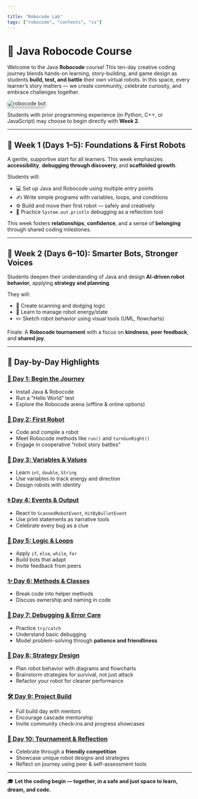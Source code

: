 ```yaml
---

title: "Robocode Lab"
tags: ["robocode", "contents", "cs"]
---
```


# 🤖 Java Robocode Course

Welcome to the Java **Robocode** course! This ten-day creative coding journey blends hands-on learning, story-building, and game design as students **build, test, and battle** their own virtual robots. In this space, every learner’s story matters — we create community, celebrate curiosity, and embrace challenges together.

<img src="/images/low/robocode/robocode_intro.webp" alt="robocode bot" style="border-radius: 12px; box-shadow: 0 4px 8px rgba(0, 0, 0, 0.3);">

Students with prior programming experience (in Python, C++, or JavaScript) may choose to begin directly with **Week 2**.

---

## 🌱 Week 1 (Days 1–5): Foundations & First Robots

A gentle, supportive start for all learners. This week emphasizes **accessibility**, **debugging through discovery**, and **scaffolded growth**.

Students will:

* 💻 Set up Java and Robocode using multiple entry points 
* ✍️ Write simple programs with variables, loops, and conditions
* ⚙️ Build and move their first robot — safely and creatively
* 📃 Practice `System.out.println` debugging as a reflection tool

This week fosters **relationships**, **confidence**, and a sense of **belonging** through shared coding milestones.

---

## 🤝 Week 2 (Days 6–10): Smarter Bots, Stronger Voices

Students deepen their understanding of Java and design **AI-driven robot behavior**, applying **strategy and planning**.

They will:

* 🎯 Create scanning and dodging logic
* 🧠 Learn to manage robot energy/state
* ✏️ Sketch robot behavior using visual tools (UML, flowcharts)

Finale: A **Robocode tournament** with a focus on **kindness**, **peer feedback**, and **shared joy**.

---

## 📆 Day-by-Day Highlights

### [🧭 Day 1: Begin the Journey](/robocode/Day-1/00_java_intro)

* Install Java & Robocode  
* Run a “Hello World” test  
* Explore the Robocode arena (offline & online options)

### [🤖 Day 2: First Robot](/robocode/Day-2/00_robocode_intro)

* Code and compile a robot  
* Meet Robocode methods like `run()` and `turnGunRight()`  
* Engage in cooperative “robot story battles”

### [🌿 Day 3: Variables & Values](/robocode/Day-3/00_variables_and_datatypes)

* Learn `int`, `double`, `String`  
* Use variables to track energy and direction  
* Design robots with identity

### [🌀 Day 4: Events & Output](/robocode/Day-4/00_system_out_debugging)

* React to `ScannedRobotEvent`, `HitByBulletEvent`  
* Use print statements as narrative tools  
* Celebrate every bug as a clue

### [🔁 Day 5: Logic & Loops](/robocode/Day-5/00_boolean_basics)

* Apply `if`, `else`, `while`, `for`  
* Build bots that adapt  
* Invite feedback from peers

### [✨ Day 6: Methods & Classes](/robocode/Day-6/00_methods_and_classes)

* Break code into helper methods  
* Discuss ownership and naming in code

### [🧯 Day 7: Debugging & Error Care](/robocode/Day-7/00_try_catch)

* Practice `try/catch`  
* Understand basic debugging  
* Model problem-solving through **patience and friendliness**

### [📐 Day 8: Strategy Design](/robocode/Day-8/00_hit_reaction_plan)

* Plan robot behavior with diagrams and flowcharts  
* Brainstorm strategies for survival, not just attack  
* Refactor your robot for cleaner performance

### [🛠️ Day 9: Project Build](/robocode/Day-9/index)

* Full build day with mentors  
* Encourage cascade mentorship  
* Invite community check-ins and progress showcases

### [🌈 Day 10: Tournament & Reflection](/robocode/Day-10/index)

* Celebrate through a **friendly competition**  
* Showcase unique robot designs and strategies  
* Reflect on journey using peer & self-assessment tools


---

🎓 **Let the coding begin — together, in a safe and just space to learn, dream, and code.**
